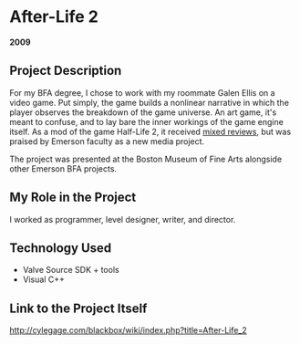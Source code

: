 # After-Life 2

**2009**

## Project Description

For my BFA degree, I chose to work with my roommate Galen Ellis on a video game. Put simply, the game builds a nonlinear narrative in which the player observes the breakdown of the game universe. An art game, it's meant to confuse, and to lay bare the inner workings of the game engine itself. As a mod of the game Half-Life 2, it received [mixed reviews](http://www.planetphillip.com/posts/after-life-2-half-life-2-ep2/), but was praised by Emerson faculty as a new media project.

The project was presented at the Boston Museum of Fine Arts alongside other Emerson BFA projects.

## My Role in the Project

I worked as programmer, level designer, writer, and director.

## Technology Used

- Valve Source SDK + tools
- Visual C++

## Link to the Project Itself

http://cylegage.com/blackbox/wiki/index.php?title=After-Life_2